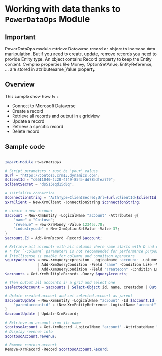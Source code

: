 # Working with data thanks to `PowerDataOps` Module

## Important

PowerDataOps module retrieve Dataverse record as object to increase data manipulation.
But if you need to create, update, remove records you need to provide Entity type.
An object contains Record property to keep the Entity content.
Complex properties like Money, OptionSetValue, EntityReference, ... are stored in attributename_Value property.

## Overview

This sample show how to :

- Connect to Microsoft Dataverse
- Create a record
- Retrieve all records and output in a gridview
- Update a record
- Retrieve a specific record
- Delete record

## Sample code

```Powershell

Import-Module PowerDataOps

# Script parameters : must be 'your' values
$url = "https://contoso.crm12.dynamics.com";
$clientId = "c6511040-5c20-4649-854e-dd78edfea759";
$clientSecret = "ds515sqd15d1q";

# Initialize connection
$connectionString = "AuthType=ClientSecret;Url=$url;ClientId=$clientId;ClientSecret=$clientSecret;"
$xrmClient = New-XrmClient -ConnectionString $connectionString;

# Create a new account
$account = New-XrmEntity -LogicalName "account" -Attributes @{
    "name" = "Contoso";
    "revenue" = New-XrmMoney -Value 123456.78;
    "industrycode" = New-XrmOptionSetValue -Value 37;
}
$account.Id = Add-XrmRecord -Record $account;

# Retrieve all accounts with all columns where name starts with D and created in last 20 months
# * for `-Columns` parameters is not recommended for performance purposes, you can also specify each column separated with comma
# Intellisense is enable for columns and condition operators
$queryAccounts = New-XrmQueryExpression -LogicalName "account" -Columns "*" `
               | Add-XrmQueryCondition -Field "name" -Condition Like -Values "D%" `
               | Add-XrmQueryCondition -Field "createdon" -Condition LastXMonths -Values 20;
$accounts = Get-XrmMultipleRecords -Query $queryAccounts;

# Then output all accounts in a grid and select one
$selectedAccount = $accounts | Select-Object id, name, createdon | Out-GridView -OutputMode Single;

# Update created account and set selected account as parent
$accountUpdate = New-XrmEntity -LogicalName "account" -Id $account.Id -Attributes @{
    "parentaccountid" = (New-XrmEntityReference -LogicalName "account" -Id $selectedAccount.Id)
}
$accountUpdate | Update-XrmRecord;

# Retrieve an account from its name
$contosoAccount = Get-XrmRecord -LogicalName "account" -AttributeName "name" -Value "Contoso" -Columns "revenue";
# Display revenue info
$contosoAccount.revenue;

# Remove contoso account
Remove-XrmRecord -Record $contosoAccount.Record;

```
